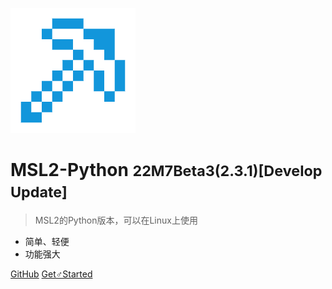 ![logo](logo.png)

# MSL2-Python <small>22M7Beta3(2.3.1)[Develop Update]</small>

> MSL2的Python版本，可以在Linux上使用

- 简单、轻便
- 功能强大

[GitHub](https://github.com/NTFS2020/MSL2-Python)
[Get♂Started](README)
